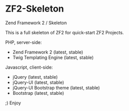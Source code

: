 # ZF2-Skeleton
Zend Framework 2 / Skeleton

This is a full skeleton of ZF2 for quick-start ZF2 Projects.

PHP, server-side:
* Zend Framework 2 (latest, stable)
* Twig Templating Engine (latest, stable)

Javascript, client-side:
* jQuery (latest, stable)
* jQuery-UI (latest, stable)
* jQuery-UI Bootstrap theme (latest, stable)
* Bootstrap (latest, stable)


;) Enjoy
